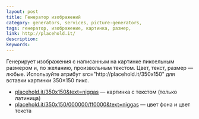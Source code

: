 ```yaml
---
layout: post
title: Генератор изображений
category: generators, services, picture-generators, 
tags: генератор, изображение, картинка, размер, 
link: http://placehold.it/
description: 
keywords: 
---
```


<p>Генерирует изображения с написанным на картинке пиксельным размером и, по желанию, произвольным текстом. Цвет, текст, размер — любые. Используйте атрибут src="http://placehold.it/350x150" для вставки картинки 350×150 пикс. </p>

<ul><li><a href="http://placehold.it/350x150&text=niggas">placehold.it/350x150&text=niggas</a> — картинка с текстом (только латиница)</li>
<li><a href="http://placehold.it/350x150/000000/ff0000&text=niggas">placehold.it/350x150/000000/ff0000&text=niggas</a> — цвет фона и цвет текста</li></ul>
